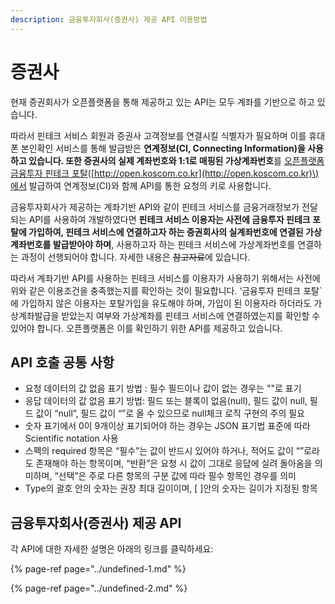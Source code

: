 ```yaml
---
description: 금융투자회사(증권사) 제공 API 이용방법
---
```


# 증권사

현재 증권회사가 오픈플랫폼을 통해 제공하고 있는 API는 모두 계좌를 기반으로 하고 있습니다. 

따라서 핀테크 서비스 회원과 증권사 고객정보를 연결시킬 식별자가 필요하며 이를 휴대폰 본인확인 서비스를 통해 발급받은 **연계정보\(CI, Connecting Information\)**을 사용하고 있습니다. 또한 증권사의 실제 계좌번호와 1:1로 매핑된** 가상계좌번호**를 [오픈플랫폼 금융투자 핀테크 포탈](http://open.koscom.co.kr)\([http://open.koscom.co.kr](http://open.koscom.co.kr)\)에서 발급하여 연계정보\(CI\)와 함께 API를 통한 요청의 키로 사용합니다.

금융투자회사가 제공하는 계좌기반 API와 같이  핀테크 서비스를 금융거래정보가 전달되는 API를 사용하여 개발하였다면 **핀테크 서비스 이용자는 사전에 금융투자 핀테크 포탈에 가입하여, 핀테크 서비스에 연결하고자 하는 증권회사의 실계좌번호에 연결된 가상계좌번호를 발급받아야 하며**, 사용하고자 하는 핀테크 서비스에 가상계좌번호를 연결하는 과정이 선행되어야 합니다. 자세한 내용은 ~~참고자료~~에 있습니다. 

 따라서 계좌기반 API를 사용하는 핀테크 서비스를 이용자가 사용하기 위해서는 사전에 위와 같은 이용조건을 충족했는지를 확인하는 것이 필요합니다. ‘금융투자 핀테크 포탈\`에 가입하지 않은 이용자는 포탈가입을 유도해야 하며, 가입이 된 이용자라 하더라도 가상계좌발급을 받았는지 여부와 가상계좌를 핀테크 서비스에 연결하였는지를 확인할 수 있어야 합니다. 오픈플랫폼은 이를 확인하기 위한 API를 제공하고 있습니다.

## API 호출 공통 사항

* 요청 데이터의 값 없음 표기 방법 : 필수 필드이나 값이 없는 경우는 ""로 표기
* 응답 데이터의 값 없음 표기 방법: 필드 또는 블록이 없음\(null\), 필드 값이 null, 필드 값이 “null”, 필드 값이 “”로 올 수 있으므로 null체크 로직 구현의 주의 필요 
* 숫자 표기에서 0이 9개이상 표기되어야 하는 경우는 JSON 표기법 표준에 따라 Scientific notation 사용
* 스펙의 required 항목은 “필수”는 값이 반드시 있어야 하거나, 적어도 값이 “”로라도 존재해야 하는 항목이며, “반환”은 요청 시 값이 그대로 응답에 실려 돌아옴을 의미하며, “선택”은 주로 다른 항목의 구분 값에 따라 필수 항목인 경우를 의미
* Type의 괄호 안의 숫자는 권장 최대 길이이며, \[ \]안의 숫자는 길이가 지정된 항목 

## 금융투자회사\(증권사\) 제공 API 

각 API에 대한 자세한 설명은 아래의 링크를 클릭하세요:

{% page-ref page="../undefined-1.md" %}

{% page-ref page="../undefined-2.md" %}



